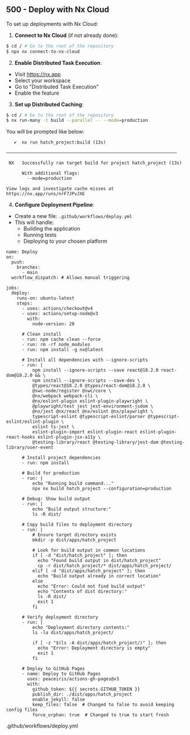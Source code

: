 ## 500 - Deploy with Nx Cloud

To set up deployments with Nx Cloud:

1. **Connect to Nx Cloud** (if not already done):

```bash
$ cd / # Go to the root of the repository
$ npx nx connect-to-nx-cloud
```

2. **Enable Distributed Task Execution**:
- Visit https://nx.app
- Select your workspace
- Go to "Distributed Task Execution"
- Enable the feature

3. **Set up Distributed Caching**:

```bash
$ cd / # Go to the root of the repository
$ nx run-many -t build --parallel -- --mode=production
```

You will be prompted like below:

```
   ✔  nx run hatch_project:build (13s)

—————————————————————————————————————————————————————————————————

 NX   Successfully ran target build for project hatch_project (13s)

      With additional flags:
        --mode=production

View logs and investigate cache misses at https://nx.app/runs/nrF7JPvJXE
```

4. **Configure Deployment Pipeline**:
- Create a new file: `.github/workflows/deploy.yml`
- This will handle:
  - Building the application
  - Running tests
  - Deploying to your chosen platform

```
name: Deploy
on:
  push:
    branches:
      - main
  workflow_dispatch: # Allows manual triggering

jobs:
  deploy:
    runs-on: ubuntu-latest
    steps:
      - uses: actions/checkout@v4
      - uses: actions/setup-node@v3
        with:
          node-version: 20
      
      # Clean install
      - run: npm cache clean --force
      - run: rm -rf node_modules
      - run: npm install -g nx@latest
      
      # Install all dependencies with --ignore-scripts
      - run: |
          npm install --ignore-scripts --save react@18.2.0 react-dom@18.2.0 && \
          npm install --ignore-scripts --save-dev \
          @types/react@18.2.0 @types/react-dom@18.2.0 \
          @swc-node/register @swc/core \
          @nx/webpack webpack-cli \
          @nx/eslint-plugin eslint-plugin-playwright \
          @playwright/test jest jest-environment-jsdom \
          @nx/jest @nx/react @nx/eslint @nx/playwright \
          typescript-eslint @typescript-eslint/parser @typescript-eslint/eslint-plugin \
          eslint ts-jest \
          eslint-plugin-import eslint-plugin-react eslint-plugin-react-hooks eslint-plugin-jsx-a11y \
          @testing-library/react @testing-library/jest-dom @testing-library/user-event

      # Install project dependencies
      - run: npm install
      
      # Build for production
      - run: |
          echo "Running build command..."
          npx nx build hatch_project --configuration=production
      
      # Debug: Show build output
      - run: |
          echo "Build output structure:"
          ls -R dist/
      
      # Copy build files to deployment directory
      - run: |
          # Ensure target directory exists
          mkdir -p dist/apps/hatch_project
          
          # Look for build output in common locations
          if [ -d "dist/hatch_project" ]; then
            echo "Found build output in dist/hatch_project"
            cp -r dist/hatch_project/* dist/apps/hatch_project/
          elif [ -d "dist/apps/hatch_project" ]; then
            echo "Build output already in correct location"
          else
            echo "Error: Could not find build output"
            echo "Contents of dist directory:"
            ls -R dist/
            exit 1
          fi
      
      # Verify deployment directory
      - run: |
          echo "Deployment directory contents:"
          ls -la dist/apps/hatch_project/
          
          if [ -z "$(ls -A dist/apps/hatch_project/)" ]; then
            echo "Error: Deployment directory is empty"
            exit 1
          fi
      
      # Deploy to GitHub Pages
      - name: Deploy to GitHub Pages
        uses: peaceiris/actions-gh-pages@v3
        with:
          github_token: ${{ secrets.GITHUB_TOKEN }}
          publish_dir: ./dist/apps/hatch_project
          enable_jekyll: false
          keep_files: false  # Changed to false to avoid keeping config files
          force_orphan: true  # Changed to true to start fresh
```
.github/workflows/deploy.yml